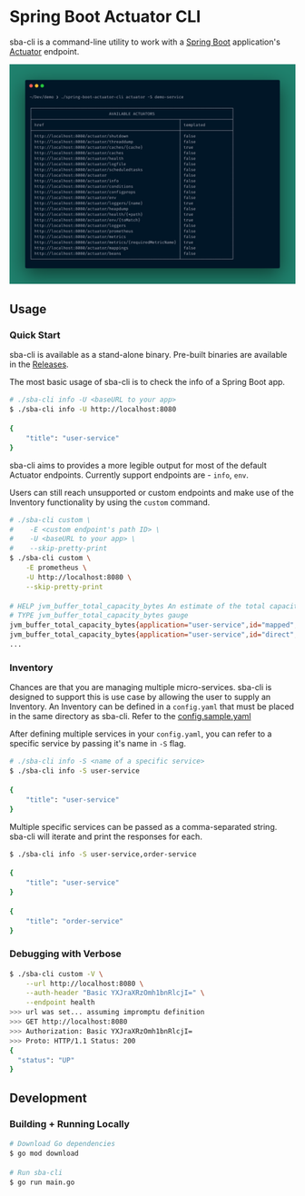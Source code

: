 # Spring Boot Actuator CLI

sba-cli is a command-line utility to work with a [Spring Boot](https://spring.io/projects/spring-boot) application's [Actuator](https://docs.spring.io/spring-boot/docs/current/reference/html/production-ready-features.html) endpoint.

![actuator screenshot](./docs/screenshots/actuator.png)

## Usage

### Quick Start

sba-cli is available as a stand-alone binary. Pre-built binaries are available in the [Releases](https://github.com/arkits/spring-boot-actuator-cli/releases).

The most basic usage of sba-cli is to check the info of a Spring Boot app.

```bash
# ./sba-cli info -U <baseURL to your app>
$ ./sba-cli info -U http://localhost:8080

{
    "title": "user-service"
}
```

sba-cli aims to provides a more legible output for most of the default Actuator endpoints. Currently support endpoints are - `info`, `env`.

Users can still reach unsupported or custom endpoints and make use of the Inventory functionality by using the `custom` command.

```bash
# ./sba-cli custom \
#    -E <custom endpoint's path ID> \
#    -U <baseURL to your app> \
#    --skip-pretty-print
$ ./sba-cli custom \
    -E prometheus \
    -U http://localhost:8080 \
    --skip-pretty-print

# HELP jvm_buffer_total_capacity_bytes An estimate of the total capacity of the buffers in this pool
# TYPE jvm_buffer_total_capacity_bytes gauge
jvm_buffer_total_capacity_bytes{application="user-service",id="mapped",} 0.0
jvm_buffer_total_capacity_bytes{application="user-service",id="direct",} 81920.0
...
```

### Inventory

Chances are that you are managing multiple micro-services. sba-cli is designed to support this is use case by allowing the user to supply an Inventory. An Inventory can be defined in a `config.yaml` that must be placed in the same directory as sba-cli. Refer to the [config.sample.yaml](./config.sample.yaml)

After defining multiple services in your `config.yaml`, you can refer to a specific service by passing it's name in `-S` flag.

```bash
# ./sba-cli info -S <name of a specific service>
$ ./sba-cli info -S user-service

{
    "title": "user-service"
}
```

Multiple specific services can be passed as a comma-separated string. sba-cli will iterate and print the responses for each.

```bash
$ ./sba-cli info -S user-service,order-service

{
    "title": "user-service"
}

{
    "title": "order-service"
}
```

### Debugging with Verbose

```bash
$ ./sba-cli custom -V \
    --url http://localhost:8080 \
    --auth-header "Basic YXJraXRzOmh1bnRlcjI=" \
    --endpoint health
>>> url was set... assuming impromptu definition
>>> GET http://localhost:8080
>>> Authorization: Basic YXJraXRzOmh1bnRlcjI=
>>> Proto: HTTP/1.1 Status: 200
{
  "status": "UP"
}
```

## Development

### Building + Running Locally

```bash
# Download Go dependencies
$ go mod download

# Run sba-cli
$ go run main.go
```
